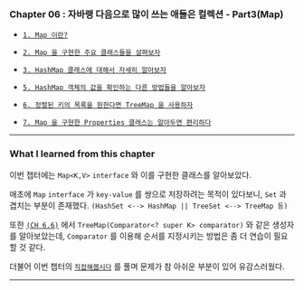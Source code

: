 
### Chapter 06 : 자바랭 다음으로 많이 쓰는 애들은 컬렉션 - Part3(Map)

- [`1. Map 이란?`](./section_01_02.md#1-map-이란)
- [`2. Map 을 구현한 주요 클래스들을 살펴보자`](./section_01_02.md#2-map-을-구현한-주요-클래스들을-살펴보자)

- [`3. HashMap 클래스에 대해서 자세히 알아보자`](./section_03_06.md#3-hashmap-클래스에-대해서-자세히-알아보자)
- [`5. HashMap 객체의 값을 확인하는 다른 방법들을 알아보자`](./section_03_06.md#5-hashmap-객체의-값을-확인하는-다른-방법들을-알아보자)
- [`6. 정렬된 키의 목록을 원한다면 TreeMap 을 사용하자`](./section_03_06.md#6-정렬된-키의-목록을-원한다면-treemap-을-사용하자)

- [`7. Map 을 구현한 Properties 클래스는 알아두면 편리하다`](./section_07.md#7-map-을-구현한-properties-클래스는-알아두면-편리하다)

---

### What I learned from this chapter

이번 챕터에는 `Map<K,V>` `interface` 와 이를 구현한 클래스를 알아보았다.

애초에 `Map` `interface` 가 `key-value` 를 쌍으로 저장하려는 목적이 있다보니, `Set` 과 겹치는 부분이 존재했다. `(HashSet <--> HashMap || TreeSet <--> TreeMap 등)`

또한 [`(CH 6.6)`](./section_03_06.md#6-정렬된-키의-목록을-원한다면-treemap-을-사용하자) 에서 `TreeMap(Comparator<? super K> comparator)` 와 같은 생성자를 알아보았는데, `Comparator` 를 이용해 순서를 지정시키는 방법은 좀 더 연습이 필요할 것 같다.

더불어 이번 챕터의 [`직접해봅시다`](./code/README.md) 를 풀며 문제가 참 아쉬운 부분이 있어 유감스러웠다.

---
